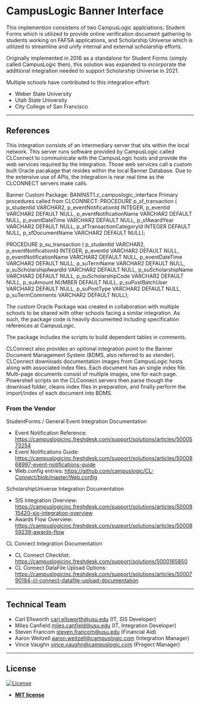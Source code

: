 # CampusLogic Banner Interface

This implemention consistens of two CampusLogic applciations; Student Forms which is utilized to provide online verification document gathering to students working on FAFSA applications, and Scholarship Universe which is utilized to streamline and unify internal and external scholarship efforts.

Originally implemented in 2016 as a standalone for Student Forms (simply called CampusLogic then), this solution was expanded to incorporate the additional integration needed to support Scholarship Universe in 2021.

Multiple schools have contributed to this integration effort:
- Weber State University
- Utah State University
- City College of San Francisco

---

## References

This integration consists of an intermediary server that sits within the local network. This server runs software provided by CampusLogic called CLConnect to commuinicate with the CampusLogic hosts and provide the web services required by the integration. Those web services call a custom built Oracle pacakage that resides within the local Banner Database. Due to the extensive use of APIs, the integration is near real time as the CLCONNECT servers make calls.

Banner Custom Package:
  BANINST1.z_campuslogic_interface
Primary procedures called from CLCONNECT:
  PROCEDURE p_sf_transaction (
    p_studentId                 VARCHAR2,
    p_eventNotificationId       INTEGER,
    p_eventId                   VARCHAR2 DEFAULT NULL,
    p_eventNotificationName     VARCHAR2 DEFAULT NULL,
    p_eventDateTime             VARCHAR2 DEFAULT NULL,
    p_sfAwardYear               VARCHAR2 DEFAULT NULL,
    p_sfTransactionCategoryId   INTEGER DEFAULT NULL,
    p_sfDocumentName            VARCHAR2 DEFAULT NULL);

  PROCEDURE p_su_transaction (
    p_studentId               VARCHAR2,
    p_eventNotificationId     INTEGER,
    p_eventId                 VARCHAR2 DEFAULT NULL,
    p_eventNotificationName   VARCHAR2 DEFAULT NULL,
    p_eventDateTime           VARCHAR2 DEFAULT NULL,
    p_suTermName              VARCHAR2 DEFAULT NULL,
    p_suScholarshipAwardId    VARCHAR2 DEFAULT NULL,
    p_suScholarshipName       VARCHAR2 DEFAULT NULL,
    p_suScholarshipCode       VARCHAR2 DEFAULT NULL,
    p_suAmount                NUMBER DEFAULT NULL,
    p_suPostBatchUser         VARCHAR2 DEFAULT NULL,
    p_suPostType              VARCHAR2 DEFAULT NULL,
    p_suTermComments          VARCHAR2 DEFAULT NULL);

The custom Oracle Package was created in collaboration with multiple schools to be shared with other schools facing a similar integration. As such, the package code is heavily documented including specification references at CampusLogic.

The package includes the scripts to build dependent tables in comments.

CLConnect also provides an optional integration point to the Banner Document Management System (BDMS, also referred to as xtender). CLConnect downloads documentation images from CampusLogic hosts along with associated index files. Each document has an single index file. Multi-page documents consist of multiple images, one for each page. Powershell scripts on the CLConnect servers then parse though the download folder, cleans index files in preparation, and finally perform the import/index of each document into BDMS.

### From the Vendor

StudentForms / General Event Integration Documentation
- Event Notification Reference: https://campuslogicinc.freshdesk.com/support/solutions/articles/5000573254
- Event Notifications Guide: https://campuslogicinc.freshdesk.com/support/solutions/articles/5000868997-event-notifications-guide
- Web.config entries: https://github.com/campuslogic/CL-Connect/blob/master/Web.config

ScholarshipUniverse Integration Documentation
- SIS Integration Overview: https://campuslogicinc.freshdesk.com/support/solutions/articles/5000815420-sis-integration-overview
- Awards Flow Overview: https://campuslogicinc.freshdesk.com/support/solutions/articles/5000859239-awards-flow

CL Connect Integration Documentation
- CL Connect Checklist: https://campuslogicinc.freshdesk.com/support/solutions/5000165850
- CL Connect DataFile Upload Options: https://campuslogicinc.freshdesk.com/support/solutions/articles/5000790184-cl-connect-datafile-upload-documentation

---

## Technical Team

- Carl Ellsworth <carl.ellsworth@usu.edu> (IT, SIS Developer)
- Miles Canfield <miles.canfield@usu.edu> (IT, Integration Developer)
- Steven Francom <steven.francom@usu.edu> (Financial Aid)
- Aaron Weitzell <aaron.weitzell@campuslogic.com> (Integration Manager)
- Vince Vaughn <vince.vaughn@campuslogic.com> (Progect Manager)

---

## License

[![License](http://img.shields.io/:license-mit-blue.svg?style=flat-square)](http://badges.mit-license.org)

- **[MIT license](http://opensource.org/licenses/mit-license.php)**
